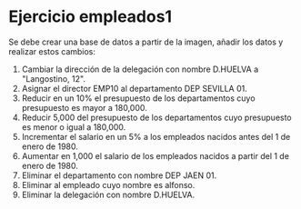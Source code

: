 # Ejercicio empleados1

Se debe crear una base de datos a partir de la imagen, añadir los datos y realizar estos cambios:

1. Cambiar la dirección de la delegación con nombre D.HUELVA a "Langostino, 12".
2. Asignar el director EMP10 al departamento DEP SEVILLA 01.
3. Reducir en un 10% el presupuesto de los departamentos cuyo presupuesto es mayor a 180,000.
4. Reducir 5,000 del presupuesto de los departamentos cuyo presupuesto es menor o igual a 180,000.
5. Incrementar el salario en un 5% a los empleados nacidos antes del 1 de enero de 1980.
6. Aumentar en 1,000 el salario de los empleados nacidos a partir del 1 de enero de 1980.
7. Eliminar el departamento con nombre DEP JAEN 01.
8. Eliminar al empleado cuyo nombre es alfonso.
9. Eliminar la delegación con nombre D.HUELVA.